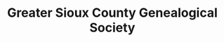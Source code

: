---
layout: repo
title: "Greater Sioux County Genealogical Society"
id: 12181
permalink: repos/12181/
---